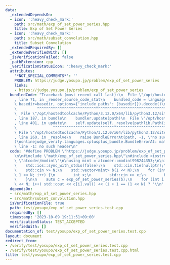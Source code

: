 ```yaml
---
data:
  _extendedDependsOn:
  - icon: ':heavy_check_mark:'
    path: src/math/exp_of_set_power_series.hpp
    title: Exp of Set Power Series
  - icon: ':heavy_check_mark:'
    path: src/math/subset_convolution.hpp
    title: Subset Convolution
  _extendedRequiredBy: []
  _extendedVerifiedWith: []
  _isVerificationFailed: false
  _pathExtension: cpp
  _verificationStatusIcon: ':heavy_check_mark:'
  attributes:
    '*NOT_SPECIAL_COMMENTS*': ''
    PROBLEM: https://judge.yosupo.jp/problem/exp_of_set_power_series
    links:
    - https://judge.yosupo.jp/problem/exp_of_set_power_series
  bundledCode: "Traceback (most recent call last):\n  File \"/opt/hostedtoolcache/Python/3.12.0/x64/lib/python3.12/site-packages/onlinejudge_verify/documentation/build.py\"\
    , line 71, in _render_source_code_stat\n    bundled_code = language.bundle(stat.path,\
    \ basedir=basedir, options={'include_paths': [basedir]}).decode()\n          \
    \         ^^^^^^^^^^^^^^^^^^^^^^^^^^^^^^^^^^^^^^^^^^^^^^^^^^^^^^^^^^^^^^^^^^^^^^^^^^^^^^^^^\n\
    \  File \"/opt/hostedtoolcache/Python/3.12.0/x64/lib/python3.12/site-packages/onlinejudge_verify/languages/cplusplus.py\"\
    , line 187, in bundle\n    bundler.update(path)\n  File \"/opt/hostedtoolcache/Python/3.12.0/x64/lib/python3.12/site-packages/onlinejudge_verify/languages/cplusplus_bundle.py\"\
    , line 401, in update\n    self.update(self._resolve(pathlib.Path(included), included_from=path))\n\
    \                ^^^^^^^^^^^^^^^^^^^^^^^^^^^^^^^^^^^^^^^^^^^^^^^^^^^^^^^^^\n \
    \ File \"/opt/hostedtoolcache/Python/3.12.0/x64/lib/python3.12/site-packages/onlinejudge_verify/languages/cplusplus_bundle.py\"\
    , line 260, in _resolve\n    raise BundleErrorAt(path, -1, \"no such header\"\
    )\nonlinejudge_verify.languages.cplusplus_bundle.BundleErrorAt: math/exp_of_set_power_series.hpp:\
    \ line -1: no such header\n"
  code: "#define PROBLEM \"https://judge.yosupo.jp/problem/exp_of_set_power_series\"\
    \n\n#include \"math/exp_of_set_power_series.hpp\"\n#include <iostream>\n#include\
    \ \"atcoder/modint\"\n\nusing mint = atcoder::modint998244353;\n\nint main() {\n\
    \    std::ios::sync_with_stdio(false);\n    std::cin.tie(nullptr);\n    int N;\n\
    \    std::cin >> N;\n    std::vector<mint> b(1 << N);\n    for (int i = 0; i <\
    \ 1 << N; i++) {\n        int x;\n        std::cin >> x;\n        b[i] = mint::raw(x);\n\
    \    }\n\n    auto c = exp_of_set_power_series(b);\n    for (int i = 0; i < 1\
    \ << N; i++) std::cout << c[i].val() << (i + 1 == (1 << N) ? '\\n' : ' ');\n}"
  dependsOn:
  - src/math/exp_of_set_power_series.hpp
  - src/math/subset_convolution.hpp
  isVerificationFile: true
  path: test/yosupo/exp_of_set_power_series.test.cpp
  requiredBy: []
  timestamp: '2023-10-09 19:11:51+09:00'
  verificationStatus: TEST_ACCEPTED
  verifiedWith: []
documentation_of: test/yosupo/exp_of_set_power_series.test.cpp
layout: document
redirect_from:
- /verify/test/yosupo/exp_of_set_power_series.test.cpp
- /verify/test/yosupo/exp_of_set_power_series.test.cpp.html
title: test/yosupo/exp_of_set_power_series.test.cpp
---
```


